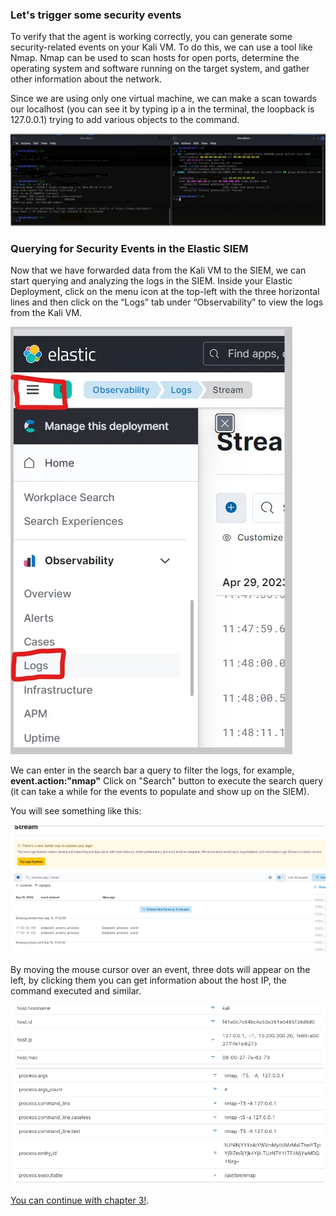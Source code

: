 ### Let's trigger some security events

To verify that the agent is working correctly, you can generate some security-related events on your Kali VM. To do this, we can use a tool like Nmap.
Nmap can be used to scan hosts for open ports, determine the operating system and software running on the target system, and gather other information about the network.

Since we are using only one virtual machine, we can make a scan towards our localhost (you can see it by typing ip a in the terminal, the loopback is 127.0.0.1) trying to add various objects to the command.

![Add Integrations](./Assets/scan.PNG)

### Querying for Security Events in the Elastic SIEM

Now that we have forwarded data from the Kali VM to the SIEM, we can start querying and analyzing the logs in the SIEM.
Inside your Elastic Deployment, click on the menu icon at the top-left with the three horizontal lines and then click on the “Logs” tab under “Observability” to view the logs from the Kali VM.

![Add Integrations](./Assets/elasticlog.png)

We can enter in the search bar a query to filter the logs, for example, **event.action:"nmap"**
Click on "Search" button to execute the search query (it can take a while for the events to populate and show up on the SIEM).

You will see something like this:

![Add Integrations](./Assets/cp2im1.png)

By moving the mouse cursor over an event, three dots will appear on the left, by clicking them you can get information about the host IP, the command executed and similar.

![Add Integrations](./Assets/cp2im2.png)
![Add Integrations](./Assets/cp2im3.png)

[You can continue with chapter 3!](./Chap3-siem.md).
